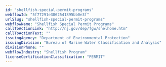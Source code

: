 ```yaml
---
id: "shellfish-special-permit-programs"
webflowId: "5f77291e3862541895bb0e3f"
urlSlug: "shellfish-special-permit-programs"
webflowName: "Shellfish Special Permit Programs"
callToActionLink: "http://nj.gov/dep/fgw/shelhome.htm"
callToActionText: ""
issuingAgency: "Department of Environmental Protection"
issuingDivision: "Bureau of Marine Water Classification and Analysis"
divisionPhone: ""
webflowIndustry: "Shellfish Program"
licenseCertificationClassification: "PERMIT"
---
```

